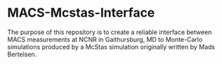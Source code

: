 # MACS-Mcstas-Interface
The purpose of this repository is to create a reliable interface between MACS measurements at NCNR in Gaithursburg, MD to Monte-Carlo simulations produced by a McStas simulation originally written by Mads Bertelsen.
